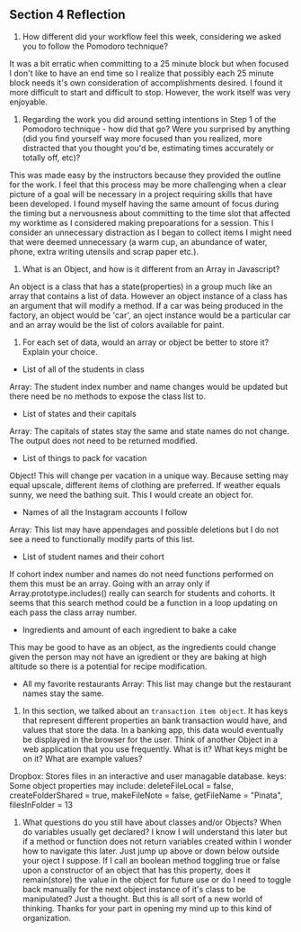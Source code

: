 ## Section 4 Reflection

1. How different did your workflow feel this week, considering we asked you to follow the Pomodoro technique? 

It was a bit erratic when committing to a 25 minute block but when focused I don't like to have an end time so I realize that possibly each 25 minute block needs it's own consideration of accomplishments desired. I found it more difficult to start and difficult to stop.  However, the work itself was very enjoyable. 

1. Regarding the work you did around setting intentions in Step 1 of the Pomodoro technique - how did that go? Were you surprised by anything (did you find yourself way more focused than you realized, more distracted that you thought you'd be, estimating times accurately or totally off, etc)?

This was made easy by the instructors because they provided the outline for the work.  I feel that this process may be more challenging when a clear picture of a goal will be necessary in a project requiring skills that have been developed.  I found myself having the same amount of focus during the timing but a nervousness about committing to the time slot that affected my worktime as I considered making prepoarations for a session. This I consider an unnecessary distraction as I began to collect items I might need that were deemed unnecessary (a warm cup, an abundance of water, phone, extra writing utensils and scrap paper etc.).

1. What is an Object, and how is it different from an Array in Javascript?

An object is a class that has a state(properties) in a group much like an array that contains a list of data.  However an object instance of a class has an argument that will modify a method. If a car was being produced in the factory, an object would be 'car', an oject instance would be a particular car and an array would be the list of colors available for paint.

1. For each set of data, would an array or object be better to store it? Explain your choice.

  * List of all of the students in class
  
  Array: The student index number and name changes would be updated but there need be no methods to expose the class list to.
  
  * List of states and their capitals
  
  Array: The capitals of states stay the same and state names do not change. The output does not need to be returned modified. 
  
  * List of things to pack for vacation
  
  Object! This will change per vacation in a unique way.  Because setting may equal upscale, different items of clothing are preferred.  If weather equals sunny,   we need the bathing suit.  This I would create an object for.
  
  * Names of all the Instagram accounts I follow
  
  Array: This list may have appendages and possible deletions but I do not see a need to functionally modify parts of this list. 
  
  
 * List of student names and their cohort

If cohort index number and names do not need functions performed on them this must be an array.  Going with an array only if  Array.prototype.includes() really can search for students and cohorts. It seems that this search method could be a function in a loop updating on each pass the class array number. 
  
  * Ingredients and amount of each ingredient to bake a cake
  
  This may be good to have as an object, as the ingredients could change given the person may not have an igredient or they are baking at high altitude so there is a potential for recipe modification.
  
  * All my favorite restaurants
  Array: This list may change but the restaurant names stay the same.

1. In this section, we talked about an `transaction item object`. It has keys that represent different properties an bank transaction would have, and values that store the data. In a banking app, this data would eventually be displayed in the browser for the user. Think of another Object in a web application that you use frequently. What is it? What keys might be on it? What are example values? 

Dropbox: Stores files in an interactive and user managable database.
keys: Some object properties may include: 
   deleteFileLocal = false, createFolderShared = true, makeFileNote = false, getFileName = "Pinata", filesInFolder = 13

1. What questions do you still have about classes and/or Objects?
When do variables usually get declared? I know I will understand this later but if a method or function does not return variables created within I wonder how to navigate this later.  Just jump up above or down below outside your oject I suppose. If I call an boolean method toggling true or false upon a constructor of an object that has this property, does it remain(store) the value in the object for future use or do I need to toggle back manually for the next object instance of it's class to be manipulated? Just a thought. But this is all sort of a new world of thinking. Thanks for your part in opening my mind up to this kind of organization.
